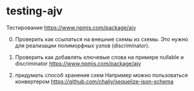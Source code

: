 # testing-ajv
Тестирование https://www.npmjs.com/package/ajv



0) Проверить как ссылаться на внешние схемы из схемы. Это нужно для реализации полиморфных узлов (discriminator).

1) Проверить как добавлять ключевые слова на примере nullable и discriminator
https://www.npmjs.com/package/ajv
2) придумать способ хранения схем
Например можно пользоваться конвертером https://github.com/chaliy/sequelize-json-schema